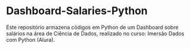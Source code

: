 # Dashboard-Salaries-Python
Este repositório armazena códigos em Python de um Dashboard sobre salários na área de Ciência de Dados, realizado no curso: Imersão Dados com Python (Alura).
